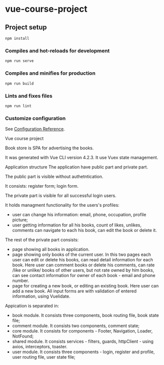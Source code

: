 # vue-course-project

## Project setup
```
npm install
```

### Compiles and hot-reloads for development
```
npm run serve
```

### Compiles and minifies for production
```
npm run build
```

### Lints and fixes files
```
npm run lint
```

### Customize configuration
See [Configuration Reference](https://cli.vuejs.org/config/).

Vue course project

Book store is SPA for advertising the books.

It was generated with Vue CLI version 4.2.3.
It use Vuex state management.

Application structure
The application have public part and private part.

The public part is visible without authetntication.

It consists: register form; login form.

The private part is visible for all successful login users.

It holds managment functionality for the users's profiles:

- user can change his information: email, phone, occupation, profile picture;
- user getting information for all his books, count of likes, unlikes, comments can navigate to each his book, can edit the book or delete it.

The rest of the private part consists:

- page showing all books in application.
- page showing only books of the current user. In this two pages each user can edit or delete his books, can read detail information for each book. Here user can comment books or delete his comments, can rate /like or unlike/ books of other users, but not rate owned by him books, can see contact information for owner of each book - email and phone number.
- page for creating a new book, or editing an existing book. Here user can add a new book. All input forms are with validation of entered information, using Vuelidate.

Appication is separated in:

- book module. It consists three components, book routing file, book state file;
- comment module. It consists two components, comment state;
- core module. It consists for components - Footer, Navigation, Loader, NotFound;
- shared module. It consists services - filters, guards, httpClient - using axios, interceptors, toaster.
- user module. It consists three components - login, register and profile, user routing file, user state file;
